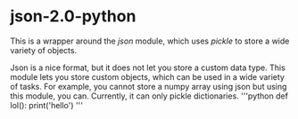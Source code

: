 # json-2.0-python
This is a wrapper around the *json* module, which uses *pickle* to store a wide variety of objects.

Json is a nice format, but it does not let you store a custom data type.
This module lets you store custom objects, which can be used in a wide variety of tasks.
For example, you cannot store a numpy array using json but using this module, you can.
Currently, it can only pickle dictionaries.
'''python
def lol():
  print('hello')
'''
